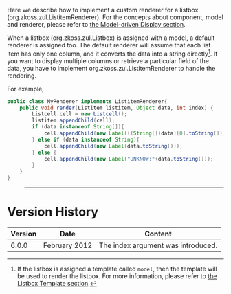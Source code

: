 Here we describe how to implement a custom renderer for a listbox
(<javadoc type="interface">org.zkoss.zul.ListitemRenderer</javadoc>).
For the concepts about component, model and renderer, please refer to
[the Model-driven Display section]({{site.baseurl}}/zk_dev_ref/mvc/model/list_model#Model-driven_Display).

When a listbox (<javadoc>org.zkoss.zul.Listbox</javadoc>) is assigned
with a model, a default renderer is assigned too. The default renderer
will assume that each list item has only one column, and it converts the
data into a string directly[^1]. If you want to display multiple columns
or retrieve a particular field of the data, you have to implement
<javadoc type="interface">org.zkoss.zul.ListitemRenderer</javadoc> to
handle the rendering.

For example,

```java
public class MyRenderer implements ListitemRenderer{
    public void render(Listitem listitem, Object data, int index) {
        Listcell cell = new Listcell();
        listitem.appendChild(cell);
        if (data instanceof String[]){
            cell.appendChild(new Label(((String[])data)[0].toString()));
        } else if (data instanceof String){
            cell.appendChild(new Label(data.toString()));
        } else {
            cell.appendChild(new Label("UNKNOW:"+data.toString()));
        }
    }
}
```

> ------------------------------------------------------------------------
>
> <references/>

# Version History

| Version | Date          | Content                            |
|---------|---------------|------------------------------------|
| 6.0.0   | February 2012 | The index argument was introduced. |

[^1]: If the listbox is assigned a template called `model`, then the
    template will be used to render the listbox. For more information,
    please refer to [the Listbox Template section]({{site.baseurl}}/zk_dev_ref/mvc/view/template/listbox_template).
